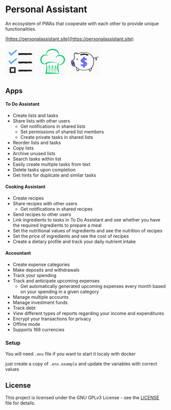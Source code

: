 # Personal Assistant

An ecosystem of PWAs that cooperate with each other to provide unique functionalities.

[https://personalassistant.site](https://personalassistant.site)

[![alt text](https://github.com/davidtimovski/personal-assistant/blob/master/src/Clients/to-do-assistant/src/static/images/icons/app-icon-96x96.png?raw=true)](https://personalassistant.site/home/to-do-assistant)
[![alt text](https://github.com/davidtimovski/personal-assistant/blob/master/src/Clients/cooking-assistant/src/static/images/icons/app-icon-96x96.png?raw=true)](https://personalassistant.site/home/cooking-assistant)
[![alt text](https://github.com/davidtimovski/personal-assistant/blob/master/src/Clients/accountant/src/static/images/icons/app-icon-96x96.png?raw=true)](https://personalassistant.site/home/accountant)

## Apps

#### To Do Assistant
* Create lists and tasks
* Share lists with other users
    * Get notifications in shared lists
    * Set permissions of shared list members
    * Create private tasks in shared lists
* Reorder lists and tasks
* Copy lists
* Archive unused lists
* Search tasks within list
* Easily create multiple tasks from text
* Delete tasks upon completion
* Get hints for duplicate and similar tasks

#### Cooking Assistant
* Create recipes
* Share recipes with other users
    * Get notifications in shared recipes
* Send recipes to other users
* Link ingredients to tasks in To Do Assistant and see whether you have the required ingredients to prepare a meal
* Set the nutritional values of ingredients and see the nutrition of recipes
* Set the price of ingredients and see the cost of recipes
* Create a dietary profile and track your daily nutrient intake

#### Accountant
* Create expense categories
* Make deposits and withdrawals
* Track your spending
* Track and anticipate upcoming expenses
    * Get automatically generated upcoming expenses every month based on your spending in a given category
* Manage multiple accounts
* Manage investment funds
* Track debt
* View different types of reports regarding your income and expenditures
* Encrypt your transactions for privacy
* Offline mode
* Supports 168 currencies

### Setup
You will need `.env` file if you want to start it localy with docker

just create a copy of `.env.example` and update the variables with correct values

## License

This project is licensed under the GNU GPLv3 License - see the [LICENSE](LICENSE) file for details.